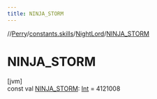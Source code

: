 ```yaml
---
title: NINJA_STORM
---
```

//[Perry](../../../index.html)/[constants.skills](../index.html)/[NightLord](index.html)/[NINJA_STORM](-n-i-n-j-a_-s-t-o-r-m.html)



# NINJA_STORM



[jvm]\
const val [NINJA_STORM](-n-i-n-j-a_-s-t-o-r-m.html): [Int](https://kotlinlang.org/api/latest/jvm/stdlib/kotlin/-int/index.html) = 4121008




